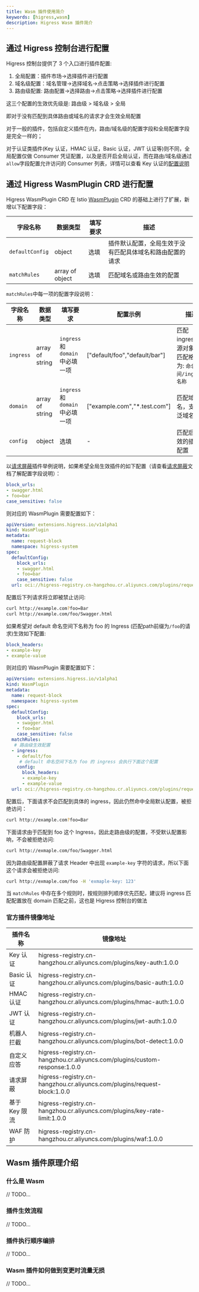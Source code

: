 ```yaml
---
title: Wasm 插件使用简介
keywords: [higress,wasm]
description: Higress Wasm 插件简介
---
```


## 通过 Higress 控制台进行配置

Higress 控制台提供了 3 个入口进行插件配置:

1. 全局配置：插件市场->选择插件进行配置
2. 域名级配置：域名管理->选择域名->点击策略->选择插件进行配置
3. 路由级配置: 路由配置->选择路由->点击策略->选择插件进行配置

这三个配置的生效优先级是: 路由级 > 域名级 > 全局

即对于没有匹配到具体路由或域名的请求才会生效全局配置

对于一般的插件，包括自定义插件在内，路由/域名级的配置字段和全局配置字段是完全一样的；

对于认证类插件(Key 认证，HMAC 认证，Basic 认证，JWT 认证等)则不同，全局配置仅做 Consumer 凭证配置，以及是否开启全局认证，而在路由/域名级通过`allow`字段配置允许访问的 Consumer 列表，详情可以查看 Key 认证的[配置说明](./key-auth.md)

## 通过 Higress WasmPlugin CRD 进行配置

Higress WasmPlugin CRD 在 Istio [WasmPlugin](https://istio.io/latest/docs/reference/config/proxy_extensions/wasm-plugin/#WasmPlugin) CRD 的基础上进行了扩展，新增以下配置字段：

| 字段名称 | 数据类型 | 填写要求 | 描述 |
| -------  | -------  | -------- | ---  |
| `defaultConfig` | object | 选填 | 插件默认配置，全局生效于没有匹配具体域名和路由配置的请求 |
| `matchRules` | array of object | 选填 | 匹配域名或路由生效的配置 |

`matchRules`中每一项的配置字段说明：

| 字段名称 | 数据类型 | 填写要求 | 配置示例 |描述 |
| -------  | -------  | -------- | --- |---  |
| `ingress` | array of string | `ingress`和`domain`中必填一项 | ["default/foo","default/bar"] | 匹配 ingress 资源对象，匹配格式为: `命名空间/ingress名称` |
| `domain` | array of string | `ingress`和`domain`中必填一项 | ["example.com","*.test.com"] | 匹配域名，支持泛域名 |
| `config` | object | 选填 | - | 匹配后生效的插件配置 |

以[请求屏蔽](./request-block.md)插件举例说明，如果希望全局生效插件的如下配置（请查看[请求屏蔽](./request-block.md)文档了解配置字段说明）：

```yaml
block_urls:
- swagger.html
- foo=bar
case_sensitive: false
```

则对应的 WasmPlugin 需要配置如下：

```yaml
apiVersion: extensions.higress.io/v1alpha1
kind: WasmPlugin
metadata:
  name: request-block
  namespace: higress-system
spec:
  defaultConfig:
    block_urls:
    - swagger.html
    - foo=bar
    case_sensitive: false
  url: oci://higress-registry.cn-hangzhou.cr.aliyuncs.com/plugins/request-block:1.0.0
```

配置后下列请求将立即被禁止访问:

```bash
curl http://example.com?foo=Bar
curl http://example.com/foo/Swagger.html
```

如果希望对 default 命名空间下名称为 foo 的 Ingress (匹配path前缀为`/foo`的请求)生效如下配置:

```yaml
block_headers:
- example-key
- example-value
```

则对应的 WasmPlugin 需要配置如下：

```yaml
apiVersion: extensions.higress.io/v1alpha1
kind: WasmPlugin
metadata:
  name: request-block
  namespace: higress-system
spec:
  defaultConfig:
    block_urls:
    - swagger.html
    - foo=bar
    case_sensitive: false
  matchRules:
   # 路由级生效配置
  - ingress:
    - default/foo
     # default 命名空间下名为 foo 的 ingress 会执行下面这个配置
    config:
      block_headers:
      - example-key
      - example-value
  url: oci://higress-registry.cn-hangzhou.cr.aliyuncs.com/plugins/request-block:1.0.0
```

配置后，下面请求不会匹配到具体的 ingress，因此仍然命中全局默认配置，被拒绝访问：

```bash
curl http://example.com?foo=Bar
```

下面请求由于匹配到 foo 这个 Ingress，因此走路由级的配置，不受默认配置影响，不会被拒绝访问:

```bash
curl http://exmaple.com/foo/Swagger.html
```

因为路由级配置屏蔽了请求 Header 中出现 `example-key` 字符的请求，所以下面这个请求会被拒绝访问:

```bash
curl http://exmaple.com/foo -H 'exmaple-key: 123'
```

当 `matchRules` 中存在多个规则时，按规则排列顺序优先匹配，建议将 ingress 匹配配置放在 domain 匹配之前，这也是 Higress 控制台的做法

### 官方插件镜像地址

| 插件名称 | 镜像地址 |
| -------  | -------  | 
| Key 认证 | higress-registry.cn-hangzhou.cr.aliyuncs.com/plugins/key-auth:1.0.0 |
| Basic 认证 | higress-registry.cn-hangzhou.cr.aliyuncs.com/plugins/basic-auth:1.0.0 |
| HMAC 认证 | higress-registry.cn-hangzhou.cr.aliyuncs.com/plugins/hmac-auth:1.0.0 |
| JWT 认证 | higress-registry.cn-hangzhou.cr.aliyuncs.com/plugins/jwt-auth:1.0.0 |
| 机器人拦截 | higress-registry.cn-hangzhou.cr.aliyuncs.com/plugins/bot-detect:1.0.0 |
| 自定义应答 | higress-registry.cn-hangzhou.cr.aliyuncs.com/plugins/custom-response:1.0.0 |
| 请求屏蔽 | higress-registry.cn-hangzhou.cr.aliyuncs.com/plugins/request-block:1.0.0 |
| 基于 Key 限流 | higress-registry.cn-hangzhou.cr.aliyuncs.com/plugins/key-rate-limit:1.0.0 |
| WAF 防护 | higress-registry.cn-hangzhou.cr.aliyuncs.com/plugins/waf:1.0.0  |

## Wasm 插件原理介绍

### 什么是 Wasm 
// TODO...

### 插件生效流程
// TODO...

### 插件执行顺序编排
// TODO...

### Wasm 插件如何做到变更时流量无损
// TODO...

